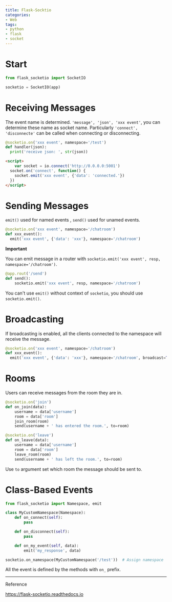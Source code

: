 ```yaml
---
title: Flask-Socktio
categories:
- Web
tags:
- python
- flask
- socket
---
```


# Start

```python
from flask_socketio import SocketIO

socketio = SocketIO(app)
```

# Receiving Messages

The event name is determined. `'message', 'json', 'xxx event'`, you can determine these name as socket name. Particularly `'connect', 'disconnecte'` can be called when connecting or disconnecting.

```python
@socketio.on('xxx event', namespace='/test')
def handler(json):
  print('receive json: ', str(json))
```

```html
<script>
	var socket = io.connect('http://0.0.0.0:5001')
  socket.on('connect', function() {
    socket.emit('xxx event', {'data': 'connected.'})
  })
</script>

```



# Sending Messages

`emit()` used for named events , `send()` used for unamed events.

```python
@socketio.on('xxx event', namespace='/chatroom')
def xxx_event():
  emit('xxx event', {'data': 'xxx'}, namespace='/chatroom')
```

**Important**

You can emit message in a router with `socketio.emit('xxx event', resp, namespace='/chatroom')`.

```python
@app.rout('/send')
def send():
	socketio.emit('xxx event', resp, namespace='/chatroom')
```

You can't use `emit()` without context of `socketio`, you should use `socketio.emit()`.



# Broadcasting

If broadcasting is enabled, all the clients connected to the namespace will receive the message.

```python
@socketio.on('xxx event', namespace='/chatroom')
def xxx_event():
  emit('xxx event', {'data': 'xxx'}, namespace='/chatroom', broadcast=True)
```



# Rooms

Users can receive messages from the room they are in.

```python
@socketio.on('join')
def on_join(data):
    username = data['username']
    room = data['room']
    join_room(room)
    send(username + ' has entered the room.', to=room)

@socketio.on('leave')
def on_leave(data):
    username = data['username']
    room = data['room']
    leave_room(room)
    send(username + ' has left the room.', to=room)
```

Use `to` argument set which room the message should be sent to.



# Class-Based Events

```python
from flask_socketio import Namespace, emit

class MyCustomNamespace(Namespace):
    def on_connect(self):
        pass

    def on_disconnect(self):
        pass

    def on_my_event(self, data):
        emit('my_response', data)

socketio.on_namespace(MyCustomNamespace('/test'))  # Assign namespace
```

All the event is defined by the methods with `on_` prefix.







----

Reference

https://flask-socketio.readthedocs.io
